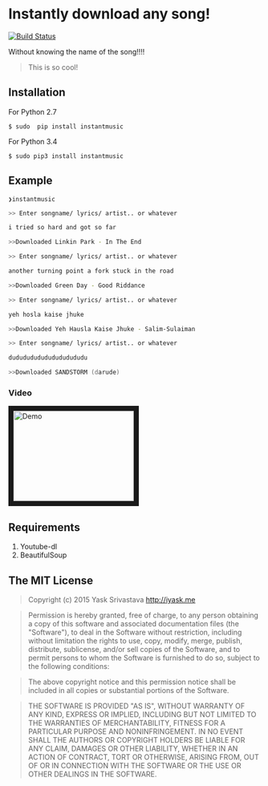 # Instantly download any song! 
[![Build Status](https://travis-ci.org/yask123/Instant-Music-Downloader.svg?branch=master)](https://travis-ci.org/yask123/Instant-Music-Downloader)

Without knowing the name of the song!!!!

> This is so cool!

## Installation
For Python 2.7

```$ sudo  pip install instantmusic```

For Python 3.4

```$ sudo pip3 install instantmusic```

## Example

```❯instantmusic ```

```zsh
>> Enter songname/ lyrics/ artist.. or whatever

i tried so hard and got so far 

>>Downloaded Linkin Park - In The End
```

```zsh
>> Enter songname/ lyrics/ artist.. or whatever

another turning point a fork stuck in the road

>>Downloaded Green Day - Good Riddance
```

```zsh
>> Enter songname/ lyrics/ artist.. or whatever

yeh hosla kaise jhuke

>>Downloaded Yeh Hausla Kaise Jhuke - Salim-Sulaiman
```

```zsh
>> Enter songname/ lyrics/ artist.. or whatever

dududududududududududu

>>Downloaded SANDSTORM (darude)
```

### Video
<a href="http://www.youtube.com/watch?feature=player_embedded&v=H2GQc81hpBE
" target="_blank"><img src="http://img.youtube.com/vi/H2GQc81hpBE/0.jpg" 
alt="Demo" width="240" height="180" border="10" /></a>


## Requirements
1. Youtube-dl
2. BeautifulSoup


## The MIT License
> Copyright (c) 2015 Yask Srivastava http://iyask.me

> Permission is hereby granted, free of charge, to any person obtaining a copy
of this software and associated documentation files (the "Software"), to deal
in the Software without restriction, including without limitation the rights
to use, copy, modify, merge, publish, distribute, sublicense, and/or sell
copies of the Software, and to permit persons to whom the Software is
furnished to do so, subject to the following conditions:

> The above copyright notice and this permission notice shall be included in
all copies or substantial portions of the Software.

> THE SOFTWARE IS PROVIDED "AS IS", WITHOUT WARRANTY OF ANY KIND, EXPRESS OR
IMPLIED, INCLUDING BUT NOT LIMITED TO THE WARRANTIES OF MERCHANTABILITY,
FITNESS FOR A PARTICULAR PURPOSE AND NONINFRINGEMENT. IN NO EVENT SHALL THE
AUTHORS OR COPYRIGHT HOLDERS BE LIABLE FOR ANY CLAIM, DAMAGES OR OTHER
LIABILITY, WHETHER IN AN ACTION OF CONTRACT, TORT OR OTHERWISE, ARISING FROM,
OUT OF OR IN CONNECTION WITH THE SOFTWARE OR THE USE OR OTHER DEALINGS IN
THE SOFTWARE.
